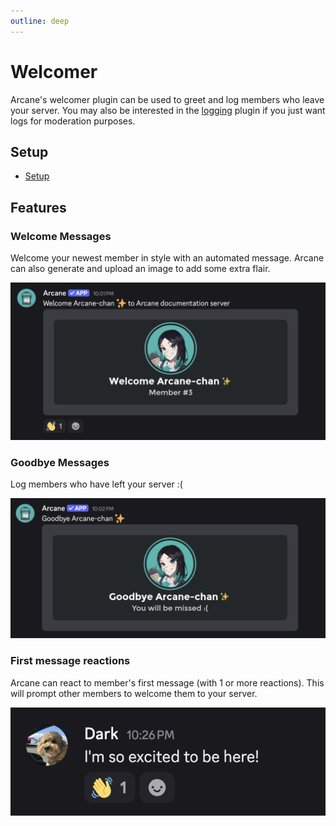 ```yaml
---
outline: deep
---
```


# Welcomer

Arcane's welcomer plugin can be used to greet and log members who leave your server. You may also be interested in the [logging](../logging/index.md) plugin if you just want logs for moderation purposes.

## Setup

- [Setup](./setup)

## Features

### Welcome Messages

Welcome your newest member in style with an automated message. Arcane can also generate and upload an image to add some extra flair.

![Welcome message with image](../../images/welcomer/welcome.png)

### Goodbye Messages

Log members who have left your server :(

![Goodbye message with image](../../images/welcomer/goodbye.png)

### First message reactions

Arcane can react to member's first message (with 1 or more reactions). This will prompt other members to welcome them to your server.

![First message reaction](../../images/welcomer/first-msg-reaction.png)
